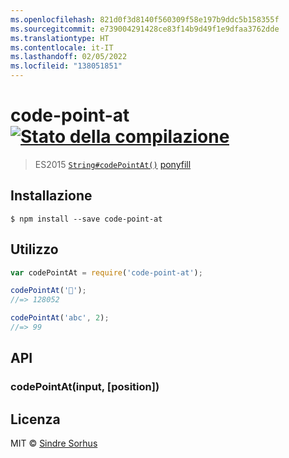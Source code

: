 ```yaml
---
ms.openlocfilehash: 821d0f3d8140f560309f58e197b9ddc5b158355f
ms.sourcegitcommit: e739004291428ce83f14b9d49f1e9dfaa3762dde
ms.translationtype: HT
ms.contentlocale: it-IT
ms.lasthandoff: 02/05/2022
ms.locfileid: "138051851"
---
```

# <a name="code-point-at-build-statushttpstravis-ciorgsindresorhuscode-point-at"></a>code-point-at [![Stato della compilazione](https://travis-ci.org/sindresorhus/code-point-at.svg?branch=master)](https://travis-ci.org/sindresorhus/code-point-at)

> ES2015 [`String#codePointAt()`](https://developer.mozilla.org/en-US/docs/Web/JavaScript/Reference/Global_Objects/String/codePointAt) [ponyfill](https://ponyfill.com)


## <a name="install"></a>Installazione

```
$ npm install --save code-point-at
```


## <a name="usage"></a>Utilizzo

```js
var codePointAt = require('code-point-at');

codePointAt('🐴');
//=> 128052

codePointAt('abc', 2);
//=> 99
```

## <a name="api"></a>API

### <a name="codepointatinput-position"></a>codePointAt(input, [position])


## <a name="license"></a>Licenza

MIT © [Sindre Sorhus](https://sindresorhus.com)

